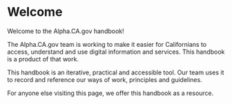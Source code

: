 # Welcome

Welcome to the Alpha.CA.gov handbook!

The Alpha.CA.gov team is working to make it easier for Californians to access, understand and use digital information and services. This handbook is a product of that work.

This handbook is an iterative, practical and accessible tool. Our team uses it to record and reference our ways of work, principles and guidelines.

For anyone else visiting this page, we offer this handbook as a resource.
